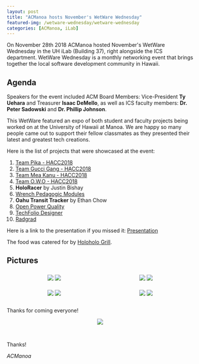 ```yaml
---
layout: post
title: "ACManoa hosts November's WetWare Wednesday"
featured-img: /wetware-wednesday/wetware-wednesday
categories: [ACManoa, iLab]
---
```


On November 28th 2018 ACManoa hosted November's WetWare Wednesday in the UH iLab (Building 37), right alongside the ICS department. WetWare Wednesday is a monthly networking event that brings together the local software development community in Hawaii. 

## Agenda

Speakers for the event included ACM Board Members: Vice-President **Ty Uehara** and Treasurer **Isaac DeMello**, as well as ICS faculty members: **Dr. Peter Sadowski** and **Dr. Phillip Johnson**.

This WetWare featured an expo of both student and faculty projects being worked on at the University of Hawaii at Manoa. We are happy so many people came out to support their fellow classmates as they presented their latest and greatest tech creations.

Here is the list of projects that were showcased at the event:

1. [Team Pika - HACC2018](https://devpost.com/software/uh-manoa-energy-analytics)
2. [Team Gucci Gang - HACC2018](https://devpost.com/software/guccigang)
3. [Team Mea Kanu - HACC2018](https://devpost.com/software/mea-kanu-15os64)
4. [Team O.W.O - HACC2018](https://devpost.com/software/hacc18-vhi)
5. **HoloRacer** by Justin Bishay
6. [Wrench Pedagogic Modules](http://wrench-project.org/)
7. **Oahu Transit Tracker** by Ethan Chow
8. [Open Power Quality](https://openpowerquality.org/)
9. [TechFolio Designer](https://techfolios.github.io/designer.html)
10. [Radgrad](https://radgrad.ics.hawaii.edu)

Here is a link to the presentation if you missed it: [Presentation](https://docs.google.com/presentation/d/1PU7hhTOLk1EyinkpBT7IKwnWBRHP8O8SkgxLk_bi5UM/edit?usp=sharing)

The food was catered for by [Holoholo Grill](https://holohologrill.com/).

## Pictures

<center>
	<div class="row"> 
	  <div class="column">
	    <img src="/assets/img/posts/wetware-wednesday-november-2018/L1110846.JPG" data-featherlight data-featherlight-target-attr="src">
	    <img src="/assets/img/posts/wetware-wednesday-november-2018/L1110848.JPG" data-featherlight data-featherlight-target-attr="src">
	  </div>
	  <div class="column">
	    <img src="/assets/img/posts/wetware-wednesday-november-2018/L1110855.JPG" data-featherlight data-featherlight-target-attr="src">
	    <img src="/assets/img/posts/wetware-wednesday-november-2018/L1110858.JPG" data-featherlight data-featherlight-target-attr="src">
	  </div> 
	</div>
</center>

<br>

<center>
	<div class="row"> 
	  <div class="column">
		<img src="/assets/img/posts/wetware-wednesday-november-2018/L1110864.JPG" data-featherlight data-featherlight-target-attr="src">
		<img src="/assets/img/posts/wetware-wednesday-november-2018/L1110871.JPG" data-featherlight data-featherlight-target-attr="src">
	  </div>
	  <div class="column">
		<img src="/assets/img/posts/wetware-wednesday-november-2018/L1110903.JPG" data-featherlight data-featherlight-target-attr="src">
		<img src="/assets/img/posts/wetware-wednesday-november-2018/L1110875.JPG" data-featherlight data-featherlight-target-attr="src">
	  </div> 
	</div>
</center>

<br>

Thanks for coming everyone!

<center>
	<figure class="full">
	    <img src="/assets/img/posts/wetware-wednesday-november-2018/end.JPG">
	</figure>
</center>

<br> 

Thanks!

_ACManoa_

<style>
	.row {
	  display: flex;
	  flex-wrap: wrap;
	  padding: 0 4px;
	}

	/* Create four equal columns that sits next to each other */
	.column {
	  flex: 100%;
	  max-width: 50%;
	  padding: 0 4px;
	}

	.column img {
	  margin-top: 8px;
	  vertical-align: middle;
	  cursor: pointer;
	}

	/* Responsive layout - makes a two column-layout instead of four columns */
	@media screen and (max-width: 800px) {
	  .column {
	    flex: 50%;
	    max-width: 50%;
	  }
	}

	/* Responsive layout - makes the two columns stack on top of each other instead of next to each other */
	@media screen and (max-width: 600px) {
	  .column {
	    flex: 100%;
	    max-width: 100%;
	  }
	}
</style>

<link href="//cdn.rawgit.com/noelboss/featherlight/1.7.13/release/featherlight.min.css" type="text/css" rel="stylesheet" />
<script src="//code.jquery.com/jquery-latest.js"></script>
<script src="//cdn.rawgit.com/noelboss/featherlight/1.7.13/release/featherlight.min.js" type="text/javascript" charset="utf-8"></script>
